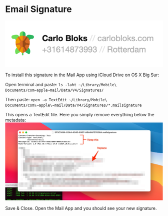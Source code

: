 # Email Signature

![replace body](assets/signature_example.png)

To install this signature in the Mail App using iCloud Drive on OS X Big Sur:

Open terminal and paste:
`ls -laht ~/Library/Mobile\ Documents/com~apple~mail/Data/V4/Signatures/`

Then paste:
`open -a TextEdit ~/Library/Mobile\ Documents/com\~apple\~mail/Data/V4/Signatures/*.mailsignature`

This opens a TextEdit file. Here you simply remove everything below the metadata:
![replace body](assets/signature_replace.jpg)

Save & Close. Open the Mail App and you should see your new signature.